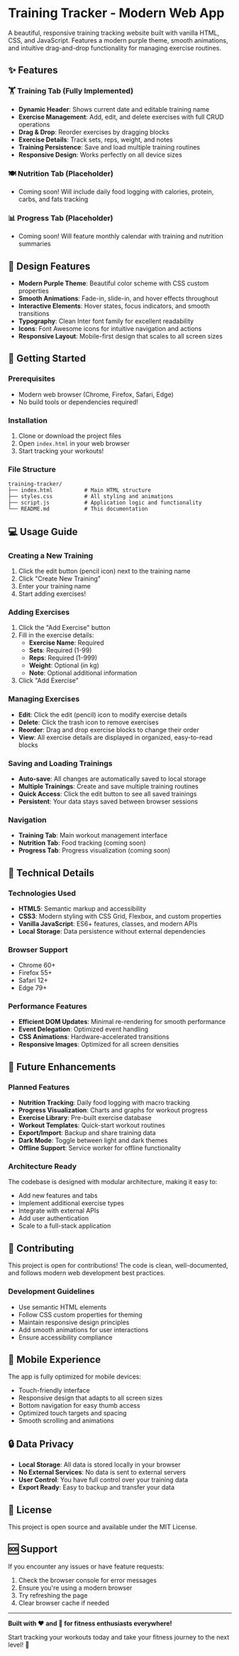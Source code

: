 # Training Tracker - Modern Web App

A beautiful, responsive training tracking website built with vanilla HTML, CSS, and JavaScript. Features a modern purple theme, smooth animations, and intuitive drag-and-drop functionality for managing exercise routines.

## ✨ Features

### 🏋️ Training Tab (Fully Implemented)
- **Dynamic Header**: Shows current date and editable training name
- **Exercise Management**: Add, edit, and delete exercises with full CRUD operations
- **Drag & Drop**: Reorder exercises by dragging blocks
- **Exercise Details**: Track sets, reps, weight, and notes
- **Training Persistence**: Save and load multiple training routines
- **Responsive Design**: Works perfectly on all device sizes

### 🍽️ Nutrition Tab (Placeholder)
- Coming soon! Will include daily food logging with calories, protein, carbs, and fats tracking

### 📊 Progress Tab (Placeholder)
- Coming soon! Will feature monthly calendar with training and nutrition summaries

## 🎨 Design Features

- **Modern Purple Theme**: Beautiful color scheme with CSS custom properties
- **Smooth Animations**: Fade-in, slide-in, and hover effects throughout
- **Interactive Elements**: Hover states, focus indicators, and smooth transitions
- **Typography**: Clean Inter font family for excellent readability
- **Icons**: Font Awesome icons for intuitive navigation and actions
- **Responsive Layout**: Mobile-first design that scales to all screen sizes

## 🚀 Getting Started

### Prerequisites
- Modern web browser (Chrome, Firefox, Safari, Edge)
- No build tools or dependencies required!

### Installation
1. Clone or download the project files
2. Open `index.html` in your web browser
3. Start tracking your workouts!

### File Structure
```
training-tracker/
├── index.html          # Main HTML structure
├── styles.css          # All styling and animations
├── script.js           # Application logic and functionality
└── README.md           # This documentation
```

## 💻 Usage Guide

### Creating a New Training
1. Click the edit button (pencil icon) next to the training name
2. Click "Create New Training"
3. Enter your training name
4. Start adding exercises!

### Adding Exercises
1. Click the "Add Exercise" button
2. Fill in the exercise details:
   - **Exercise Name**: Required
   - **Sets**: Required (1-99)
   - **Reps**: Required (1-999)
   - **Weight**: Optional (in kg)
   - **Note**: Optional additional information
3. Click "Add Exercise"

### Managing Exercises
- **Edit**: Click the edit (pencil) icon to modify exercise details
- **Delete**: Click the trash icon to remove exercises
- **Reorder**: Drag and drop exercise blocks to change their order
- **View**: All exercise details are displayed in organized, easy-to-read blocks

### Saving and Loading Trainings
- **Auto-save**: All changes are automatically saved to local storage
- **Multiple Trainings**: Create and save multiple training routines
- **Quick Access**: Click the edit button to see all saved trainings
- **Persistent**: Your data stays saved between browser sessions

### Navigation
- **Training Tab**: Main workout management interface
- **Nutrition Tab**: Food tracking (coming soon)
- **Progress Tab**: Progress visualization (coming soon)

## 🔧 Technical Details

### Technologies Used
- **HTML5**: Semantic markup and accessibility
- **CSS3**: Modern styling with CSS Grid, Flexbox, and custom properties
- **Vanilla JavaScript**: ES6+ features, classes, and modern APIs
- **Local Storage**: Data persistence without external dependencies

### Browser Support
- Chrome 60+
- Firefox 55+
- Safari 12+
- Edge 79+

### Performance Features
- **Efficient DOM Updates**: Minimal re-rendering for smooth performance
- **Event Delegation**: Optimized event handling
- **CSS Animations**: Hardware-accelerated transitions
- **Responsive Images**: Optimized for all screen densities

## 🎯 Future Enhancements

### Planned Features
- **Nutrition Tracking**: Daily food logging with macro tracking
- **Progress Visualization**: Charts and graphs for workout progress
- **Exercise Library**: Pre-built exercise database
- **Workout Templates**: Quick-start workout routines
- **Export/Import**: Backup and share training data
- **Dark Mode**: Toggle between light and dark themes
- **Offline Support**: Service worker for offline functionality

### Architecture Ready
The codebase is designed with modular architecture, making it easy to:
- Add new features and tabs
- Implement additional exercise types
- Integrate with external APIs
- Add user authentication
- Scale to a full-stack application

## 🤝 Contributing

This project is open for contributions! The code is clean, well-documented, and follows modern web development best practices.

### Development Guidelines
- Use semantic HTML elements
- Follow CSS custom properties for theming
- Maintain responsive design principles
- Add smooth animations for user interactions
- Ensure accessibility compliance

## 📱 Mobile Experience

The app is fully optimized for mobile devices:
- Touch-friendly interface
- Responsive design that adapts to all screen sizes
- Bottom navigation for easy thumb access
- Optimized touch targets and spacing
- Smooth scrolling and animations

## 🔒 Data Privacy

- **Local Storage**: All data is stored locally in your browser
- **No External Services**: No data is sent to external servers
- **User Control**: You have full control over your training data
- **Export Ready**: Easy to backup and transfer your data

## 📄 License

This project is open source and available under the MIT License.

## 🆘 Support

If you encounter any issues or have feature requests:
1. Check the browser console for error messages
2. Ensure you're using a modern browser
3. Try refreshing the page
4. Clear browser cache if needed

---

**Built with ❤️ and 💪 for fitness enthusiasts everywhere!**

Start tracking your workouts today and take your fitness journey to the next level! 🚀

